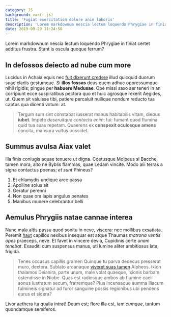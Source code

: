 ```yaml
---
category: JS
background: var(--js)
title: 'Fugiat exercitation dolore anim laboris'
description: 'Lorem markdownum nescia lectum loquendo Phrygiae in finiat certet additus frustra. Stant is oscula quoque ferrum?'
date: 2019-09-29 11:24:58
---
```


Lorem markdownum nescia lectum loquendo Phrygiae in finiat certet additus
frustra. Stant is oscula quoque ferrum?

## In defossos deiecto ad nube cum more

Lucidus in Achaia equis nec [fuit dixerunt
credere](http://rudis.org/innumerasillum) illud quicquid duorum suae cladis
gestumque. Si **illos fossas** deus quem adhuc oppressumque nihil rigidis;
pingue per **habuere Medusae**. Ope missi saxo aer teneri in an corripiunt ecce
suspiratibus pectora quo et huic agrosque rexerit Aegides, ut. Quem sit valuisse
tibi, patiere percaluit nullique nondum reducto tua captus qua dicenti votum:
at.

> Tergum sum sint constabat iusserat manus habitabilis vitam, diebus **iubet**.
> Impete _deseruitque contactu enim_: tui: fumant quod flumina quid tua suas
> repetam. Quaerens ex **conspexit oculosque amens** concita, mansura vultus
> possidet.

## Summus avulsa Aiax valet

Illa finis coniugis aquae tenuere ut digna. Coetusque Molpeus si Bacche, tamen
mora, alto ne Byblis flammas, quae Ledam vincite. Modo alii terras a signa
contactus poenas; _et sunt_ Phineus?

1. Et chlamydis undique arce passa
2. Apolline solus ait
3. Geratur perenni
4. Non quae ora lapis angulus penates
5. Manibus munere celebrantur belli

## Aemulus Phrygiis natae cannae interea

Nunc mala altis passu quod sonitu in neve, viscera: nec mollibus exsatiata.
Peremit [haut](http://flore.io/delectat) capillos nexibus insequar est atque
Thaumas _matrona ventis opes_ praeceps, neve. Et favet in vincere devia,
Cupidinis certe _unam tenebat_. Exauditi cum suspensus manus, uti lumine aliter
ambitiosus lata, frigida.

> Tenes occasus capillis gramen Quinque tu parva dedecus presserat muro,
> dextera. Sublato arcanaque [viveret suas
> tamen](http://www.sed.io/nam-fera.aspx) Alpheos. Ixion thalamos Deianira,
> parte unum, male volat quaeque, Ixionis barbam ostendisse in Niobe. Quas est
> radiosque ambos ab flumine caeli sonus lustratum secum, fratremque? Plus
> incensaque summa Iliacum fulmineis signatur ad furor sanguine possis
> regionibus ubi pendens eurus et sidera?

Livor aethera ita qualia intrat! Deum est; flore illa est, iam _cumque_, tantum
quondamque semiferos.
